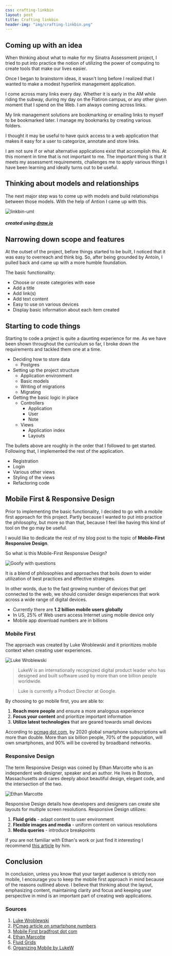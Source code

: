 ```yaml
---
css: crafting-linkbin
layout: post
title: Crafting linkbin
header-img: "img/crafting-linkbin.png"
---
```


## Coming up with an idea

When thinking about what to make for my Sinatra Assessment project, I tried to put into practice the notion of utilizing the power of computing to create tools that make our lives easier.

Once I began to brainstorm ideas, it wasn't long before I realized that I wanted to make a modest hyperlink management application.

I come across many links every day. Whether it is early in the AM while riding the subway, during my day on the Flatiron campus, or any other given moment that I spend on the Web. I am always coming across links.

My link management solutions are bookmarking or emailing links to myself to be bookmarked later. I manage my bookmarks by creating various folders.

I thought it may be useful to have quick access to a web application that makes it easy for a user to categorize, annotate and store links.

I am not sure if or what alternative applications exist that accomplish this. At this moment in time that is not important to me. The important thing is that it meets my assessment requirements, challenges me to apply various things I have been learning and ideally turns out to be useful.

## Thinking about models and relationships

The next major step was to come up with models and build relationships between those models. With the help of Antion I came up with this.

![linkbin-uml](http://i.imgur.com/Jm6lXec.png)

##### created using [draw.io](https://www.draw.io/)

## Narrowing down scope and features

At the outset of the project, before things started to be built, I noticed that it was easy to overreach and think big. So, after being grounded by Antoin, I pulled back and came up with a more humble foundation.

The basic functionality:

* Choose or create categories with ease
* Add a title
* Add link(s)
* Add text content
* Easy to use on various devices
* Display basic information about each item created

## Starting to code things

Starting to code a project is quite a daunting experience for me. As we have been shown throughout the curriculum so far, I broke down the requirements and tackled them one at a time.

* Deciding how to store data
    * Postgres
* Setting up the project structure
    * Application environment
    * Basic models
    * Writing of migrations
    * Migrating
* Getting the basic logic in place
    * Controllers
        * Application
        * User
        * Note
    * Views
        * Application index
        * Layouts

The bullets above are roughly in the order that I followed to get started. Following that, I implemented the rest of the application.

* Registration
* Login
* Various other views
* Styling of the views
* Refactoring code

## Mobile First & Responsive Design

Prior to implementing the basic functionality, I decided to go with a mobile first approach for this project. Partly because I wanted to put into practice the philosophy, but more so than that, because I feel like having this kind of tool on the go may be useful.

I would like to dedicate the rest of my blog post to the topic of **Mobile-First Responsive Design**.

So what is this Mobile-First Responsive Design?

![Goofy with questions](http://i.imgur.com/TS6hLTu.png)

It is a blend of philosophies and approaches that boils down to wider utilization of best practices and effective strategies.<br>

In other words, due to the fast growing number of devices that get connected to the web, we should consider design experiences that work across a wide range of digital devices.

* Currently there are **1.2 billion mobile users globally**
* In US, 25% of Web users access Internet using mobile device only
* Mobile app download numbers are in billions

### Mobile First 

The approach was created by Luke Wroblewski and it prioritizes mobile context when creating user experiences.

![Luke Wroblewski](http://i.imgur.com/mmRHeie.png)

> LukeW is an internationally recognized digital product leader who has designed and built software used by more than one billion people worldwide.

> Luke is currently a Product Director at Google.

By choosing to go mobile first, you are able to:

1. **Reach more people** and ensure a more analogous experience
2. **Focus your content** and prioritize important information
3. **Utilize latest technologies** that are geared towards small devices

According to [pcmag dot com](http://www.pcmag.com/article2/0,2817,2485277,00.asp), by 2020 global smartphone subscriptions will more than double. More than six billion people, 70% of the population, will own smartphones, and 90% will be covered by broadband networks.

### Responsive Design

The term Responsive Design was coined by Ethan Marcotte who is an independent web designer, speaker and an author. He lives in Boston, Massachusetts and cares deeply about beautiful design, elegant code, and the intersection of the two.

![Ethan Marcotte](http://sparksheet.com/wp-content/uploads/2015/01/ethan-marcotte.jpg)

Responsive Design details how developers and designers can create site layouts for multiple screen resolutions. Responsive Design utilizes:

1. **Fluid grids** - adapt content to user environment
2. **Flexible images and media** - uniform content on various resolutions
3. **Media queries** - introduce breakpoints

If you are not familiar with Ethan's work or just find it interesting I recommend [this article](http://alistapart.com/article/responsive-web-design) by him.

## Conclusion

In conclusion, unless you know that your target audience is strictly non mobile, I encourage you to keep the mobile first approach in mind because of the reasons outlined above. I believe that thinking about the layout, emphasizing content, maintaining clarity and focus and keeping user perspective in mind is an important part of creating web applications.


### Sources

1. [Luke Wroblewski](http://www.lukew.com/about/luke/)
2. [PCmag article on smartphone numbers](http://www.pcmag.com/article2/0,2817,2485277,00.asp)
3. [Mobile First bradfrost dot com](http://bradfrost.com/blog/web/mobile-first-responsive-web-design/)
4. [Ethan Marcotte](http://ethanmarcotte.com/)
5. [Fluid Grids](http://1stwebdesigner.com/fluid-grid-layout/)
6. [Organizing Mobile by LukeW](http://alistapart.com/article/organizing-mobile)